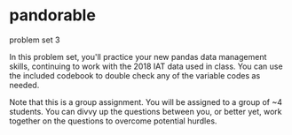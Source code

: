 # pandorable
problem set 3 

In this problem set, you'll practice your new pandas data management skills, 
continuing to work with the 2018 IAT data used in class. You can use the included
codebook to double check any of the variable codes as needed.

Note that this is a group assignment. You will be assigned to a group of ~4 students. You can divvy
up the questions between you, or better yet, work together on the questions to 
overcome potential hurdles. 
